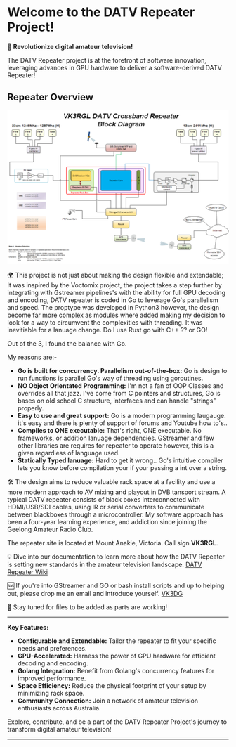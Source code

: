 # Welcome to the DATV Repeater Project!

🚀 **Revolutionize digital amateur television!** 

The DATV Repeater project is at the forefront of software innovation, leveraging advances in GPU hardware to deliver a software-derived DATV Repeater!

## Repeater Overview

![Overview](https://github.com/TVforME/Repeater/blob/main/assets/images/Repeater-Overview.png)

🌍 This project is not just about making the design flexible and extendable; It was inspired by the Voctomix project, the project takes a step further by integrating with Gstreamer pipelines's with the ability for full GPU decoding and encoding, DATV repeater is coded in Go to leverage Go's parallelism and speed. The proptype was developed in Python3 however, the design become far more complex as modules where added making my decision to look for a way to circumvent the complexities with threading.
It was inevitiable for a lanuage change.  Do I use Rust go with C++ ?? or GO! 

Out of the 3, I found the balance with Go. 

My reasons are:-
- **Go is built for concurrency. Parallelism out-of-the-box:**  Go is design to run functions is parallel Go's way of threading using goroutines.
- **NO Object Orientated Programming:** I'm not a fan of OOP Classes and overrides all that jazz.  I've come from C pointers and structures, Go is bases on old school C structure, interfaces and can handle "strings" properly.
- **Easy to use and great support:** Go is a modern programming laugauge. it's easy and there is plenty of support of forums and Youtube how to's..
- **Compiles to ONE executable:**  That's right, ONE executable. No frameworks, or addition lanuage dependencies.  GStreamer and few other libraries are requires for repeater to operate however, this is a given regardless of language used.
- **Statically Typed lanuage:**  Hard to get it wrong.. Go's intuitive compiler lets you know before compilation your if your passing a int over a string. 

🛠️ The design aims to reduce valuable rack space at a facility and use a more modern approach to AV mixing and playout in DVB tansport stream. A typical DATV repeater consists of black boxes interconnected with HDMI/USB/SDI cables, using IR or serial converters to communicate between blackboxes through a microcontroller. My software approach has been a four-year learning experience, and addiction since joining the Geelong Amateur Radio Club.

The repeater site is located at Mount Anakie, Victoria. Call sign **VK3RGL**.

💡 Dive into our documentation to learn more about how the DATV Repeater is setting new standards in the amateur television landscape.
[DATV Repeater Wiki](https://github.com/TVforME/Repeater/wiki)

🆘 If you're into GStreamer and GO or bash install scripts and up to helping out, please drop me an email and introduce yourself. 
[VK3DG](mailto:vk3dgtv@gmail.com?subject=DATV%20Repeater%20Help)

🔗 Stay tuned for files to be added as parts are working!

---

**Key Features:**

- **Configurable and Extendable:** Tailor the repeater to fit your specific needs and preferences.
- **GPU-Accelerated:** Harness the power of GPU hardware for efficient decoding and encoding.
- **Golang Integration:** Benefit from Golang's concurrency features for improved performance.
- **Space Efficiency:** Reduce the physical footprint of your setup by minimizing rack space.
- **Community Connection:** Join a network of amateur television enthusiasts across Australia.

Explore, contribute, and be a part of the DATV Repeater Project's journey to transform digital amateur television!


---

